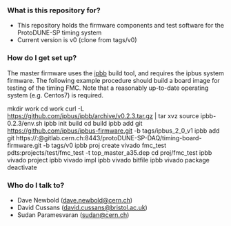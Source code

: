 ### What is this repository for? ###

* This repository holds the firmware components and test software for the ProtoDUNE-SP timing system
* Current version is v0 (clone from tags/v0)

### How do I get set up? ###

The master firmware uses the [ipbb](https://github.com/ipbus/ipbb) build tool, and requires the ipbus system firmware.
The following example procedure should build a board image for testing of the timing FMC. Note that a reasonably up-to-date
operating system (e.g. Centos7) is required.

mkdir work
cd work
curl -L https://github.com/ipbus/ipbb/archive/v0.2.3.tar.gz | tar xvz
source ipbb-0.2.3/env.sh
ipbb init build
cd build
ipbb add git https://github.com/ipbus/ipbus-firmware.git -b tags/ipbus_2_0_v1
ipbb add git https://:@gitlab.cern.ch:8443/protoDUNE-SP-DAQ/timing-board-firmware.git -b tags/v0
ipbb proj create vivado fmc_test pdts:projects/test/fmc_test -t top_master_a35.dep
cd proj/fmc_test
ipbb vivado project
ipbb vivado impl
ipbb vivado bitfile
ipbb vivado package
deactivate

### Who do I talk to? ###

* Dave Newbold (dave.newbold@cern.ch)
* David Cussans (david.cussans@bristol.ac.uk)
* Sudan Paramesvaran (sudan@cern.ch)
